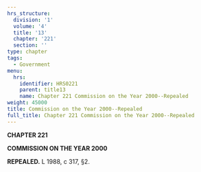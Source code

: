 ```yaml
---
hrs_structure:
  division: '1'
  volume: '4'
  title: '13'
  chapter: '221'
  section: ''
type: chapter
tags:
  - Government
menu:
  hrs:
    identifier: HRS0221
    parent: title13
    name: Chapter 221 Commission on the Year 2000--Repealed
weight: 45000
title: Commission on the Year 2000--Repealed
full_title: Chapter 221 Commission on the Year 2000--Repealed
---
```

**CHAPTER 221**

**COMMISSION ON THE YEAR 2000**

**REPEALED.** L 1988, c 317, §2.